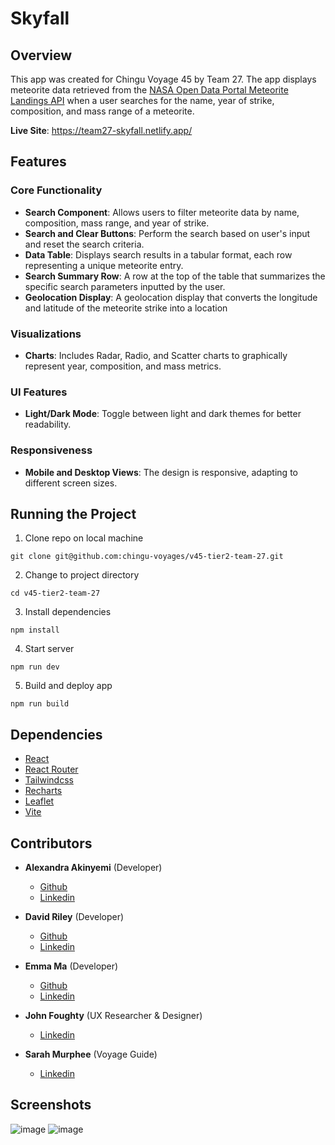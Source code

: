 # Skyfall

## Overview 

This app was created for Chingu Voyage 45 by Team 27. The app displays meteorite data retrieved from the [NASA Open Data Portal Meteorite Landings API]((https://data.nasa.gov/Space-Science/Meteorite-Landings/gh4g-9sfh)) when a user searches for the name, year of strike, composition, and mass range of a meteorite.

**Live Site**: https://team27-skyfall.netlify.app/

## Features

### Core Functionality

- **Search Component**: Allows users to filter meteorite data by name, composition, mass range, and year of strike.
- **Search and Clear Buttons**: Perform the search based on user's input and reset the search criteria.
- **Data Table**: Displays search results in a tabular format, each row representing a unique meteorite entry.
- **Search Summary Row**: A row at the top of the table that summarizes the specific search parameters inputted by the user.
- **Geolocation Display**: A geolocation display that converts the longitude and latitude of the meteorite strike into a location 

### Visualizations

- **Charts**: Includes Radar, Radio, and Scatter charts to graphically represent year, composition, and mass metrics.
### UI Features

- **Light/Dark Mode**: Toggle between light and dark themes for better readability.
  
### Responsiveness

- **Mobile and Desktop Views**: The design is responsive, adapting to different screen sizes.


## Running the Project 

1. Clone repo on local machine 
```
git clone git@github.com:chingu-voyages/v45-tier2-team-27.git
```
2. Change to project directory 
```
cd v45-tier2-team-27
```
3. Install dependencies
```
npm install 
```
4. Start server 
```
npm run dev
```
5. Build and deploy app
```
npm run build 
```

## Dependencies

- [React](https://react.dev/)
- [React Router](https://reactrouter.com/en/main)
- [Tailwindcss](https://tailwindcss.com/)
- [Recharts](https://recharts.org/en-US/)
- [Leaflet](https://leafletjs.com/) 
- [Vite](https://vitejs.dev/)

## Contributors

- **Alexandra Akinyemi** (Developer)
    - [Github](https://github.com/AOA19)
    - [Linkedin](https://www.linkedin.com/in/alexandraak/)

- **David Riley** (Developer)
    - [Github](https://github.com/Drayved)
    - [Linkedin](https://www.linkedin.com/in/david-riley-dev/)

- **Emma Ma** (Developer)
    - [Github](https://github.com/EmmaBin)
    - [Linkedin](https://www.linkedin.com/in/binmaemma/)

- **John Foughty** (UX Researcher & Designer)
    - [Linkedin](https://www.linkedin.com/in/john-foughty-8ab43026/)

- **Sarah Murphee** (Voyage Guide)
    - [Linkedin](https://www.linkedin.com/in/sarah-murphree/)
 
## Screenshots

![image](https://github.com/chingu-voyages/v45-tier2-team-27/assets/104113643/8f1a0bf6-e6b7-4907-babf-0eb4ba7924ae)
![image](https://github.com/chingu-voyages/v45-tier2-team-27/assets/104113643/edcb6396-fd80-497d-8115-b5bdb794aeeb)


